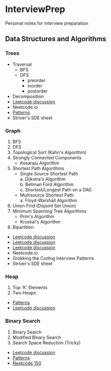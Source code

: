 # InterviewPrep
Personal notes for interview preparation
## Data Structures and Algorithms
### Trees
- Traversal
   - BFS
   - DFS
      - preorder
      - inorder
      - postorder
- Decomposition
- [Leetcode discussion](https://leetcode.com/discuss/study-guide/1212004/binary-trees-study-guide)
- Neetcode.io
- [Patterns](https://github.com/dipjul/Grokking-the-Coding-Interview-Patterns-for-Coding-Questions)
- Striver's SDE sheet


### Graph
1. BFS
2. DFS
3. Topological Sort (Kahn's Algorithm)
4. Strongly Connected Components   
   - Kosaraju Algorithm 
5. Shortest Path Algorithms  
   - Single Source Shortest Path  
     a. Dijkstra's Algorithm  
     b. Bellman Ford Algorithm  
     c. Shortest/Longest Path on a DAG  
   - Multisource Shortest Path  
     a. Floyd-Warshall Algorithm   
6. Union Find (Disjoint Set Union)
7. Minimum Spanning Tree Algorithms  
   - Prim's Algorithm  
   - Kruskal's Algorithm  
8. Bipartition
     
- [Leetcode discussion](https://leetcode.com/discuss/study-guide/655708/Graph-For-Beginners-Problems-or-Pattern-or-Sample-Solutions)
- [Leetcode discussion](https://leetcode.com/discuss/study-guide/1326900/Graph-algorithms-%2B-problems-to-practice)
- [Leetcode discussion](https://leetcode.com/discuss/study-guide/2360573/Become-Master-In-Graph)
- Neetcode.io
- Grokking the Coding Interview Patterns
- Striver's SDE sheet

### Heap
1. Top 'K' Elements
2. Two Heaps
- [Patterns](https://github.com/dipjul/Grokking-the-Coding-Interview-Patterns-for-Coding-Questions)
- [Leetcode discussion](https://leetcode.com/discuss/study-guide/3842027/HeapPriority-Queue-Concept)

### Binary Search
1. Binary Search
2. Modified Binary Search
3. Search Space Reduction (Tricky)
- [Leetcode discussion](https://leetcode.com/discuss/study-guide/691825/Binary-Search-for-Beginners-Problems-or-Patterns-or-Sample-solutions)
- [Patterns](https://github.com/dipjul/Grokking-the-Coding-Interview-Patterns-for-Coding-Questions?tab=readme-ov-file#11-pattern-modified-binary-search)
- [Neetcode 150](https://github.com/dipjul/NeetCode-150?tab=readme-ov-file#5-binary-search-resources)


